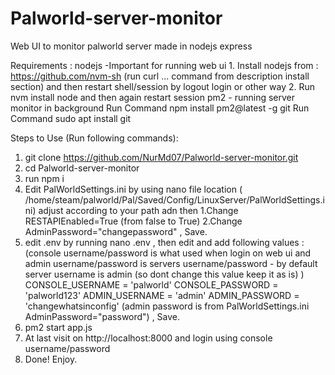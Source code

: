 # Palworld-server-monitor
Web UI to monitor palworld server made in nodejs express

Requirements :
  nodejs -Important for running web ui
    1. Install nodejs from : https://github.com/nvm-sh (run curl ... command from description install section)  and then restart shell/session by logout login or other way
    2. Run nvm install node and then again restart session
  pm2 - running server monitor in background
   Run Command npm install pm2@latest -g
  git
    Run Command sudo apt install git
    
Steps to Use (Run following commands):
1. git clone https://github.com/NurMd07/Palworld-server-monitor.git
2. cd Palworld-server-monitor
3. run npm i
4. Edit PalWorldSettings.ini by using nano file location ( /home/steam/palworld/Pal/Saved/Config/LinuxServer/PalWorldSettings.ini) adjust according to your path adn then
    1.Change RESTAPIEnabled=True (from false to True)
    2.Change AdminPassword="changepassword"  , Save.
6. edit .env by running
     nano .env    , then edit and add following values :
             (console username/password is what used when login on web ui and admin username/password is servers username/password - by default server username is admin (so dont change this value keep it as is) ) 
       CONSOLE_USERNAME = 'palworld'
       CONSOLE_PASSWORD = 'palworld123'
       ADMIN_USERNAME = 'admin'
       ADMIN_PASSWORD = 'changewhatsinconfig'
           (admin password is from  PalWorldSettings.ini AdminPassword="password") , Save.
7. pm2 start app.js
8. At last visit on http://localhost:8000 and login using console username/password
9. Done! Enjoy.
     
